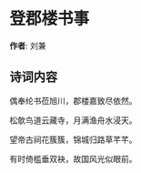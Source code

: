 # 登郡楼书事

**作者**: 刘兼

## 诗词内容

偶奉纶书莅旭川，郡楼嘉致尽依然。

松欹鸟道云藏寺，月满渔舟水浸天。

望帝古祠花簇簇，锦城归路草芊芊。

有时倚槛垂双袂，故国风光似眼前。

